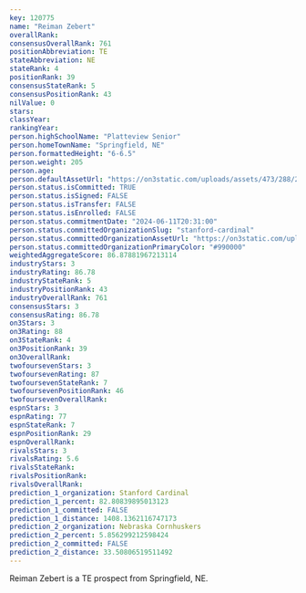 ```yaml
---
key: 120775
name: "Reiman Zebert"
overallRank: 
consensusOverallRank: 761
positionAbbreviation: TE
stateAbbreviation: NE
stateRank: 4
positionRank: 39
consensusStateRank: 5
consensusPositionRank: 43
nilValue: 0
stars: 
classYear: 
rankingYear: 
person.highSchoolName: "Platteview Senior"
person.homeTownName: "Springfield, NE"
person.formattedHeight: "6-6.5"
person.weight: 205
person.age: 
person.defaultAssetUrl: "https://on3static.com/uploads/assets/473/288/288473.jpg"
person.status.isCommitted: TRUE
person.status.isSigned: FALSE
person.status.isTransfer: FALSE
person.status.isEnrolled: FALSE
person.status.commitmentDate: "2024-06-11T20:31:00"
person.status.committedOrganizationSlug: "stanford-cardinal"
person.status.committedOrganizationAssetUrl: "https://on3static.com/uploads/assets/255/150/150255.svg"
person.status.committedOrganizationPrimaryColor: "#990000"
weightedAggregateScore: 86.87881967213114
industryStars: 3
industryRating: 86.78
industryStateRank: 5
industryPositionRank: 43
industryOverallRank: 761
consensusStars: 3
consensusRating: 86.78
on3Stars: 3
on3Rating: 88
on3StateRank: 4
on3PositionRank: 39
on3OverallRank: 
twofoursevenStars: 3
twofoursevenRating: 87
twofoursevenStateRank: 7
twofoursevenPositionRank: 46
twofoursevenOverallRank: 
espnStars: 3
espnRating: 77
espnStateRank: 7
espnPositionRank: 29
espnOverallRank: 
rivalsStars: 3
rivalsRating: 5.6
rivalsStateRank: 
rivalsPositionRank: 
rivalsOverallRank: 
prediction_1_organization: Stanford Cardinal
prediction_1_percent: 82.80839895013123
prediction_1_committed: FALSE
prediction_1_distance: 1408.1362116747173
prediction_2_organization: Nebraska Cornhuskers
prediction_2_percent: 5.856299212598424
prediction_2_committed: FALSE
prediction_2_distance: 33.50806519511492
---
```

Reiman Zebert is a TE prospect from Springfield, NE.
